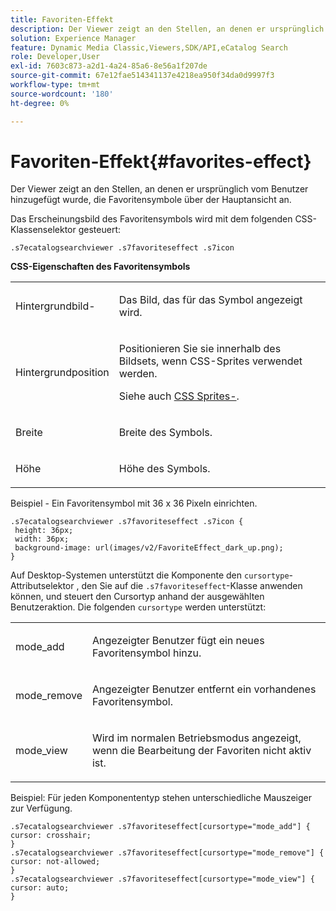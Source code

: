 ```yaml
---
title: Favoriten-Effekt
description: Der Viewer zeigt an den Stellen, an denen er ursprünglich vom Benutzer hinzugefügt wurde, die Favoritensymbole über der Hauptansicht an.
solution: Experience Manager
feature: Dynamic Media Classic,Viewers,SDK/API,eCatalog Search
role: Developer,User
exl-id: 7603c873-a2d1-4a24-85a6-8e56a1f207de
source-git-commit: 67e12fae514341137e4218ea950f34da0d9997f3
workflow-type: tm+mt
source-wordcount: '180'
ht-degree: 0%

---
```


# Favoriten-Effekt{#favorites-effect}

Der Viewer zeigt an den Stellen, an denen er ursprünglich vom Benutzer hinzugefügt wurde, die Favoritensymbole über der Hauptansicht an.

<!--<a id="section_061E550C1C1D4DB2BD663A898895B38C"></a>-->

Das Erscheinungsbild des Favoritensymbols wird mit dem folgenden CSS-Klassenselektor gesteuert:

```
.s7ecatalogsearchviewer .s7favoriteseffect .s7icon
```

**CSS-Eigenschaften des Favoritensymbols**

<table id="table_C48C56E696304C9BAFEE71BA9EA9A174"> 
 <tbody> 
  <tr> 
   <td colname="col1"> <p> <span class="codeph"> Hintergrundbild-</span> </p> </td> 
   <td colname="col2"> <p> Das Bild, das für das Symbol angezeigt wird. </p> </td> 
  </tr> 
  <tr> 
   <td colname="col1"> <p> <span class="codeph"> Hintergrundposition </span> </p> </td> 
   <td colname="col2"> <p> Positionieren Sie sie innerhalb des Bildsets, wenn CSS-Sprites verwendet werden. </p> <p>Siehe auch <a href="../../../c-html5-s7-aem-asset-viewers/c-html5-ecatsearch-viewer-about/c-html5-ecatsearch-viewer-customizingviewer/c-html5-ecatsearch-viewer-customizingviewer.md#section-9d570f95eb2443aca74c1b02f6e89aff" format="dita" scope="local"> CSS Sprites-</a>. </p> </td> 
  </tr> 
  <tr> 
   <td colname="col1"> <p> <span class="codeph"> Breite </span> </p> </td> 
   <td colname="col2"> <p>Breite des Symbols. </p> </td> 
  </tr> 
  <tr> 
   <td colname="col1"> <p> <span class="codeph"> Höhe </span> </p> </td> 
   <td colname="col2"> <p>Höhe des Symbols. </p> </td> 
  </tr> 
 </tbody> 
</table>

Beispiel - Ein Favoritensymbol mit 36 x 36 Pixeln einrichten.

```
.s7ecatalogsearchviewer .s7favoriteseffect .s7icon { 
 height: 36px; 
 width: 36px;  
 background-image: url(images/v2/FavoriteEffect_dark_up.png); 
}
```

Auf Desktop-Systemen unterstützt die Komponente den `cursortype`-Attributselektor , den Sie auf die `.s7favoriteseffect`-Klasse anwenden können, und steuert den Cursortyp anhand der ausgewählten Benutzeraktion. Die folgenden `cursortype` werden unterstützt:

<table id="table_71F8F333909247E4ACFEBDE3A1370EAB"> 
 <tbody> 
  <tr> 
   <td colname="col1"> <p> <span class="codeph"> mode_add </span> </p> </td> 
   <td colname="col2"> <p>Angezeigter Benutzer fügt ein neues Favoritensymbol hinzu. </p> </td> 
  </tr> 
  <tr> 
   <td colname="col1"> <p> <span class="codeph"> mode_remove </span> </p> </td> 
   <td colname="col2"> <p>Angezeigter Benutzer entfernt ein vorhandenes Favoritensymbol. </p> </td> 
  </tr> 
  <tr> 
   <td colname="col1"> <p> <span class="codeph"> mode_view </span> </p> </td> 
   <td colname="col2"> <p>Wird im normalen Betriebsmodus angezeigt, wenn die Bearbeitung der Favoriten nicht aktiv ist. </p> </td> 
  </tr> 
 </tbody> 
</table>

Beispiel: Für jeden Komponententyp stehen unterschiedliche Mauszeiger zur Verfügung.

```
.s7ecatalogsearchviewer .s7favoriteseffect[cursortype="mode_add"] { 
cursor: crosshair; 
} 
.s7ecatalogsearchviewer .s7favoriteseffect[cursortype="mode_remove"] { 
cursor: not-allowed; 
} 
.s7ecatalogsearchviewer .s7favoriteseffect[cursortype="mode_view"] { 
cursor: auto; 
}
```
